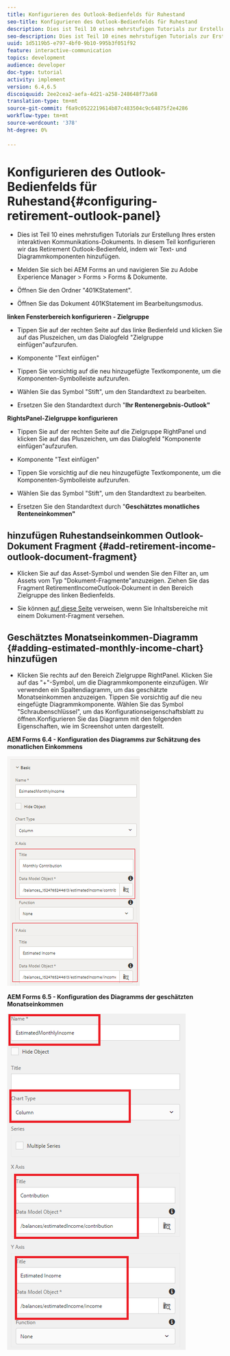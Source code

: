 ```yaml
---
title: Konfigurieren des Outlook-Bedienfelds für Ruhestand
seo-title: Konfigurieren des Outlook-Bedienfelds für Ruhestand
description: Dies ist Teil 10 eines mehrstufigen Tutorials zur Erstellung Ihres ersten interaktiven Kommunikations-Dokuments. In diesem Teil konfigurieren wir das Retirement Outlook-Bedienfeld, indem wir Text- und Diagrammkomponenten hinzufügen.
seo-description: Dies ist Teil 10 eines mehrstufigen Tutorials zur Erstellung Ihres ersten interaktiven Kommunikations-Dokuments. In diesem Teil konfigurieren wir das Retirement Outlook-Bedienfeld, indem wir Text- und Diagrammkomponenten hinzufügen.
uuid: 1d5119b5-e797-4bf0-9b10-995b3f051f92
feature: interactive-communication
topics: development
audience: developer
doc-type: tutorial
activity: implement
version: 6.4,6.5
discoiquuid: 2ee2cea2-aefa-4d21-a258-248648f73a68
translation-type: tm+mt
source-git-commit: f6a9c0522219614b87c483504c9c64875f2e4286
workflow-type: tm+mt
source-wordcount: '378'
ht-degree: 0%

---
```



# Konfigurieren des Outlook-Bedienfelds für Ruhestand{#configuring-retirement-outlook-panel}

* Dies ist Teil 10 eines mehrstufigen Tutorials zur Erstellung Ihres ersten interaktiven Kommunikations-Dokuments. In diesem Teil konfigurieren wir das Retirement Outlook-Bedienfeld, indem wir Text- und Diagrammkomponenten hinzufügen.

* Melden Sie sich bei AEM Forms an und navigieren Sie zu Adobe Experience Manager > Forms > Forms &amp; Dokumente.

* Öffnen Sie den Ordner &quot;401KStatement&quot;.

* Öffnen Sie das Dokument 401KStatement im Bearbeitungsmodus.

**linken Fensterbereich konfigurieren - Zielgruppe**

* Tippen Sie auf der rechten Seite auf das linke Bedienfeld und klicken Sie auf das Pluszeichen, um das Dialogfeld &quot;Zielgruppe einfügen&quot;aufzurufen.

* Komponente &quot;Text einfügen&quot;

* Tippen Sie vorsichtig auf die neu hinzugefügte Textkomponente, um die Komponenten-Symbolleiste aufzurufen.

* Wählen Sie das Symbol &quot;Stift&quot;, um den Standardtext zu bearbeiten.

* Ersetzen Sie den Standardtext durch &quot;**Ihr Rentenergebnis-Outlook&quot;**

**RightsPanel-Zielgruppe konfigurieren**

* Tippen Sie auf der rechten Seite auf die Zielgruppe RightPanel und klicken Sie auf das Pluszeichen, um das Dialogfeld &quot;Komponente einfügen&quot;aufzurufen.

* Komponente &quot;Text einfügen&quot;

* Tippen Sie vorsichtig auf die neu hinzugefügte Textkomponente, um die Komponenten-Symbolleiste aufzurufen.

* Wählen Sie das Symbol &quot;Stift&quot;, um den Standardtext zu bearbeiten.

* Ersetzen Sie den Standardtext durch &quot;**Geschätztes monatliches Renteneinkommen&quot;**

## hinzufügen Ruhestandseinkommen Outlook-Dokument Fragment {#add-retirement-income-outlook-document-fragment}

* Klicken Sie auf das Asset-Symbol und wenden Sie den Filter an, um Assets vom Typ &quot;Dokument-Fragmente&quot;anzuzeigen. Ziehen Sie das Fragment RetirementIncomeOutlook-Dokument in den Bereich Zielgruppe des linken Bedienfelds.

* Sie können [auf diese Seite](https://helpx.adobe.com/experience-manager/kt/forms/using/interactive-communication-web-channel-aem-forms/9.html) verweisen, wenn Sie Inhaltsbereiche mit einem Dokument-Fragment versehen.

## Geschätztes Monatseinkommen-Diagramm {#adding-estimated-monthly-income-chart} hinzufügen

* Klicken Sie rechts auf den Bereich Zielgruppe RightPanel. Klicken Sie auf das &quot;+&quot;-Symbol, um die Diagrammkomponente einzufügen. Wir verwenden ein Spaltendiagramm, um das geschätzte Monatseinkommen anzuzeigen. Tippen Sie vorsichtig auf die neu eingefügte Diagrammkomponente. Wählen Sie das Symbol &quot;Schraubenschlüssel&quot;, um das Konfigurationseigenschaftsblatt zu öffnen.Konfigurieren Sie das Diagramm mit den folgenden Eigenschaften, wie im Screenshot unten dargestellt.

**AEM Forms 6.4 - Konfiguration des Diagramms zur Schätzung des monatlichen Einkommens**

![form64](assets/estimatedmonthlyincomechart.png)

**AEM Forms 6.5 - Konfiguration des Diagramms der geschätzten Monatseinkommen**

![forms65](assets/estimatedmonthlyincomechart65.PNG)




